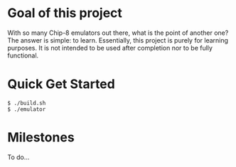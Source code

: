 # Goal of this project
With so many Chip-8 emulators out there, what is the point of another one? The answer is simple: to learn.
Essentially, this project is purely for learning purposes. It is not intended to be used after completion nor to be fully functional.

# Quick Get Started
```shell
$ ./build.sh
$ ./emulator
```

# Milestones
To do...

